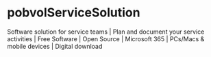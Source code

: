 # pobvolServiceSolution
Software solution for service teams | Plan and document your service activities | Free Software | Open Source | Microsoft 365 | PCs/Macs &amp; mobile devices | Digital download
